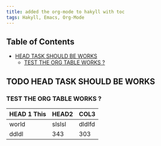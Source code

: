 ```yaml
---
title: added the org-mode to hakyll with toc
tags: Hakyll, Emacs, Org-Mode
---
```

<div id="table-of-contents">
<h2>Table of Contents</h2>
<div id="text-table-of-contents">
<ul>
<li><a href="#sec-1">HEAD TASK SHOULD BE WORKS</a>
<ul>
<li><a href="#sec-1-1">TEST THE ORG TABLE WORKS ?</a></li>
</ul>
</li>
</ul>
</div>
</div>


<div id="outline-container-sec-1" class="outline-2">
<h2 id="sec-1"><span class="todo TODO">TODO</span> HEAD TASK SHOULD BE WORKS</h2>
<div class="outline-text-2" id="text-1">
</div><div id="outline-container-sec-1-1" class="outline-3">
<h3 id="sec-1-1">TEST THE ORG TABLE WORKS ?</h3>
<div class="outline-text-3" id="text-1-1">
<table>


<colgroup>
<col  class="left">

<col  class="left">

<col  class="left">
</colgroup>
<thead>
<tr>
<th scope="col" class="left">HEAD 1 This</th>
<th scope="col" class="left">HEAD2</th>
<th scope="col" class="left">COL3</th>
</tr>
</thead>
<tbody>
<tr>
<td class="left">world</td>
<td class="left">slslsl</td>
<td class="left">dldlfd</td>
</tr>

<tr>
<td class="left">ddldl</td>
<td class="left">343</td>
<td class="left">303</td>
</tr>
</tbody>
</table>
</div>
</div>
</div>
